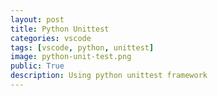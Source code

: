 ```yaml
---
layout: post
title: Python Unittest
categories: vscode
tags: [vscode, python, unittest]
image: python-unit-test.png
public: True
description: Using python unittest framework 
---
```

